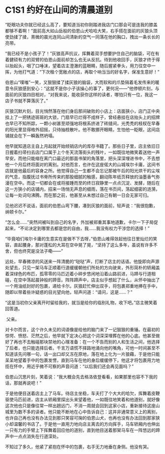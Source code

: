 #   C1S1 约好在山间的清晨道别

 

​	“眨眼功夫你就已经这么高了，要知道当初你刚踏进我店门口那会可是连我的膝盖都够不着啊！”面前高大如山岳般的伯恩山犬哈哈大笑，右手搭在面前的灰狼头顶使劲揉了揉，熹微的晨光连同山间清新的空气一同落在他的胸口，拽出一条长长的亮带。

​	“我已经不是小孩子了！”灰狼高声抗议，挥舞着双手想要护住自己的脑袋，可在有着健硕有力的双臂的伯恩山面前却怎么也无从反抗。待到他收回手，灰狼才终于得以抬起头，咽了口唾沫，望着店主澄澈的蓝眼睛，随后握紧拳头，用力往空中一挥，为他打气道：“下次租个宽敞点的店，再取个响当当的好名字，保准生意好！”

​	伯恩山“噗嗤”一笑，又狠狠揉了揉灰狼的脑袋，大而软和的爪垫隔着毛发传来的暖意令灰狼感到安心：“这就不是你小子该操心的事了，更何况——”他停顿片刻，与面前的灰狼四目相对，“对我来说，能收获你这样的读者，哪怕只有一位，我这一店子书就不算落灰了。”

​	灰狼沉默片刻，目光悄然落在他们身后那间破败的小店上：店面狭小，店门正中央挂上了一把锈迹斑斑的大锁，门扇早已烂得不成样子，曾经悬挂在店抬头上的招牌也早已不知所踪，一颗小树甚至顽强地将根系挤进了砖缝间，光秃秃的枝杈在早春的阳光里显得格外招摇，只待抽枝散叶。他不敢挪开眼睛，生怕他一眨眼，这间店铺就会在下一瞬轰然坍塌。

​	他早就知道店主自上月起就开始倾销店内的库存书籍了。那些日子里，店主依旧日日握着扫帚扫去店门口属于上个冬天流落街头的残叶，一如既往地微笑着送他一声早安。而他只能缩在离门口最近的那面书架的角落里，把头深深埋进书中，不去想他一个月后终将面对的离别。对他而言，也许在这座偌大的山城埃尔卡庸，这间书店就是他最后的容身之所。他觉得自己一生都不会忘记那被午后的阳光烘干的尘埃的气息，指腹抚过书脊所传来的那股细腻的触感，翻动陈年纸页释放的油墨香气弥漫在空中。而这一切都会在或将接踵而至的终日寂静里一点点沉淀、发酵，随后在这一方狭小的店铺内，招来一场悄无声息的细雨，落在书页间，荡起细密的涟漪，让每一处词句沸腾。而在那之前，他甚至从未想过自己有朝一日会无家可归。

​	见他迟迟不说话，面前的伯恩山弯下腰，凑到灰狼的面前，轻声说：“我很抱歉，纳顿卡尔。”

​	“怎么会……”突然间被叫到自己的名字，外加被郑重其事地道歉，卡尔一下子局促起来，“不论决定到哪里去都是您的自由，我……我没有权力干涉您的选择！”

​	“毕竟咱们埃尔卡庸的生意实在是做不下去呀，”伯恩山难得敛起他往日里灿烂的笑容，直起腰身，那对蓬松的大耳在空中晃了晃，“坚持了这么多年，虽说有许多不舍，但也终究是没法子嘞——”

​	远处，早春微凉的风送来一阵清脆的“哒哒”声，打断了店主的话语。他旋即向声源处望去，只见一架马车正顺着行道缓缓朝他们所处的方向驶来，外形简朴的轿厢盖着深绿色的布匹，孤零零的马匹迈着小碎步悠闲地沿着山路前进，马蹄与行道相碰，在空中荡起晨钟般的蹄音。阵阵蹄声中，店主似乎想起了什么，从怀中抽出了一个用油纸封好的包裹，递给卡尔。灰狼赶忙伸出双手，将包裹郑重地捧在手中，随即以带着些许疑惑的目光望向他，轻声问道：“请问，这是……？”

​	“这是当初你父亲离开时留给我的，就当是给你的临别礼物，收下吧。”店主微笑着回答道。

​	父亲。

​	对卡尔而言，这个许久未见的词语像是给他的脑门来了一记狠狠的重锤。在最初的惊愕、愤怒、茫然之后，他早就下定决心把这个词深深埋葬在他的心底。他甚至做好了再也不去触碰那块禁地的心理准备：在一个不告而别的人和生活之间，他选择了后者，也只能选择后者。千言万语慌不择路地涌向他的嘴角，可他一时间甚至不知道该先问哪一句，话一出口却又冻在原地，落在地上化为一片狼藉，于是他只能呆呆地望着手中的包裹发愣，直到马车在他的身后缓缓停下，他这才将包裹用力地揽在怀中，用近乎微不可察的声音问道：“以后我们还会再见面吗？”

​	伯恩山沉思片刻，笑着说：“我大概会先去格洛依登看看，如果那里也容不下我的话，那就再说吧！”

​	于是他便目送着店主上了马车。待店主坐稳，车夫打了个大大的哈欠，挥舞着皮鞭驱使马匹前进，店主从轿厢里探出头来望着他，一如既往地笑着和他道别，就好像这次他也只是像往常一样出趟远门，不消一周就会回到这家小店，重新接待这座山城里为数不多的读者。他只能不断地在心中告诉自己：这并非通常意义上的离别，也许自己再也没有办法见到那只笑容可掬的伯恩山犬，也再也没有办法回到那家狭小却温馨的书店了。于是他一直用力地向店主离去的方向挥手，马车轿厢内也伸出一只有力的手臂上下挥舞着回应他的道别，直到他目送着那架马车在一阵悠远的蹄声中一点点消失在行道深处。

​	不知过了多久，他紧了紧抱在怀中的包裹，右手无力地垂在身侧。他没有哭。